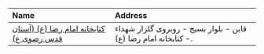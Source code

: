 | Name                                                                                                                    | Address                                                         |
|:------------------------------------------------------------------------------------------------------------------------|:----------------------------------------------------------------|
| [كتابخانه امام رضا (ع) (آستان قدس رضوی ع)](https://lib.ir/fa/library/170/كتابخانه-امام-رضا-ع--آستان-قدس-رضوی-ع/search/) | قاین - بلوار بسیج - روبروی گلزار شهداء - کتابخانه امام رضا (ع). |